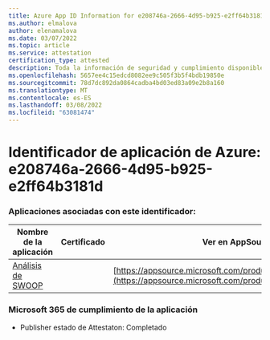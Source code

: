 ```yaml
---
title: Azure App ID Information for e208746a-2666-4d95-b925-e2ff64b3181d
ms.author: elmalova
author: elenamalova
ms.date: 03/07/2022
ms.topic: article
ms.service: attestation
certification_type: attested
description: Toda la información de seguridad y cumplimiento disponible para e208746a-2666-4d95-b925-e2ff64b3181d.
ms.openlocfilehash: 5657ee4c15edcd8082ee9c505f3b5f4bdb19850e
ms.sourcegitcommit: 78d7dc892da0864cadba4bd03ed83a09e2b8a160
ms.translationtype: MT
ms.contentlocale: es-ES
ms.lasthandoff: 03/08/2022
ms.locfileid: "63081474"
---
```

# <a name="azure-app-id-e208746a-2666-4d95-b925-e2ff64b3181d"></a>Identificador de aplicación de Azure: e208746a-2666-4d95-b925-e2ff64b3181d


### <a name="apps-associated-with-this-id"></a>Aplicaciones asociadas con este identificador:
| **Nombre de la aplicación** | **Certificado** | **Ver en AppSource** |
|--------------|---------------|-----------------------|
| [Análisis de SWOOP](https://docs.microsoft.com/microsoft-365-app-certification/forward/WA200000877) |  | [https://appsource.microsoft.com/product/office/WA200000877](https://appsource.microsoft.com/product/office/WA200000877) |

### <a name="microsoft-365-app-compliance-status"></a>Microsoft 365 de cumplimiento de la aplicación
- Publisher estado de Attestaton: Completado
